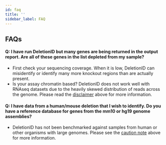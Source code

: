 ```yaml
---
id: faq
title: ''
sidebar_label: FAQ
---
```


## FAQs

#### Q: I have run DeletionID but many genes are being returned in the output report. Are all of these genes in the list depleted from my sample?
  * First check your sequencing coverage. When it is low, DeletionID can misidentify or identify many more knockout regions than are actually present.
  * Is your assay chromatin based? DeletionID does not work well with RNAseq datasets due to the heavily skewed distribution of reads across the genome. Please read the [disclaimer][supported-assays] above for more information.
#### Q: I have data from a human/mouse deletion that I wish to identify. Do you have a reference database for genes from the mm10 or hg19 genome assemblies?
  * DeletionID has not been benchmarked against samples from human or other organisms with large genomes. Please see the [caution note][supported-genomes] above for more information.

[supported-assays]:/docs/deletionid#supported-assays
[supported-genomes]:/docs/deletionid#supported-genomes
